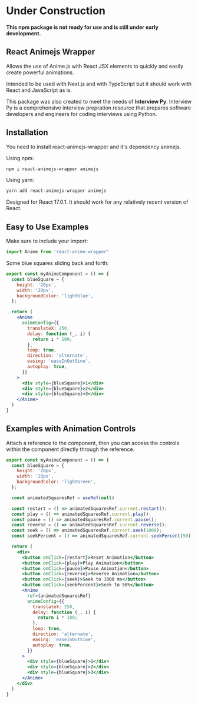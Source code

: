 # Under Construction

**This npm package is not ready for use and is still under early development.**

## React Animejs Wrapper

Allows the use of Anime.js with React JSX elements to quickly and easily create powerful animations.

Intended to be used with Next.js and with TypeScript but it should work with React and JavaScript as is.

This package was also created to meet the needs of **Interview Py**. Interview Py is a comprehensive interview prepration resource that prepares software developers and engineers for coding interviews using Python.

## Installation

You need to install react-animejs-wrapper and it's dependency animejs.

Using npm:

```sh
npm i react-animejs-wrapper animejs
```

Using yarn:

```sh
yarn add react-animejs-wrapper animejs
```

Designed for React 17.0.1. It should work for any relatively recent version of React.

## Easy to Use Examples

Make sure to include your import:

```jsx
import Anime from 'react-anime-wrapper'
```

Some blue squares sliding back and forth:

```jsx
export const myAnimeComponent = () => {
  const blueSquare = {
    height: '20px',
    width: '20px',
    backgroundColor: 'lightblue',
  };

  return (
    <Anime
      animeConfig={{
        translateX: 250,
        delay: function (_, i) {
          return i * 100;
        },
        loop: true,
        direction: 'alternate',
        easing: 'easeInOutSine',
        autoplay: true,
      }}
    >
      <div style={blueSquare}>1</div>
      <div style={blueSquare}>2</div>
      <div style={blueSquare}>3</div>
    </Anime>
  )
}
```

## Examples with Animation Controls

Attach a reference to the <Anime></Anime> component, then you can access the controls within the component directly through the reference.

```jsx
export const myAnimeComponent = () => {
  const blueSquare = {
    height: '20px',
    width: '20px',
    backgroundColor: 'lightGreen',
  };

  const animatedSquaresRef = useRef(null)

  const restart = () => animatedSquaresRef.current.restart();
  const play = () => animatedSquaresRef.current.play();
  const pause = () => animatedSquaresRef.current.pause();
  const reverse = () => animatedSquaresRef.current.reverse();
  const seek = () => animatedSquaresRef.current.seek(1000);
  const seekPercent = () => animatedSquaresRef.current.seekPercent(50);

  return (
    <div>
      <button onClick={restart}>Reset Animation</button>
      <button onClick={play}>Play Animation</button>
      <button onClick={pause}>Pause Animation</button>
      <button onClick={reverse}>Reverse Animation</button>
      <button onClick={seek}>Seek to 1000 ms</button>
      <button onClick={seekPercent}>Seek to 50%</button>
      <Anime
        ref={animatedSquaresRef}
        animeConfig={{
          translateX: 250,
          delay: function (_, i) {
            return i * 100;
          },
          loop: true,
          direction: 'alternate',
          easing: 'easeInOutSine',
          autoplay: true,
        }}
      >
        <div style={blueSquare}>1</div>
        <div style={blueSquare}>2</div>
        <div style={blueSquare}>3</div>
      </Anime>
    </div>
  )
}

```
